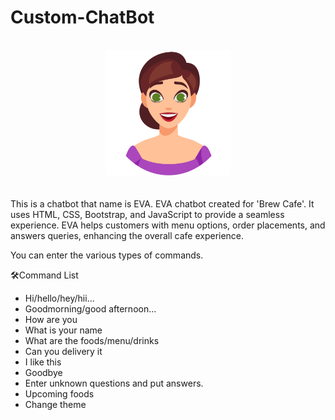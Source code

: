 # Custom-ChatBot
<br>
<center><img src = "https://github.com/ruchiralkm/Custom-ChatBot/blob/main/emotions/happy2.png?raw=true" style="width:200px; height:200px;"></center>
<br><br>
This is a chatbot that name is EVA. EVA chatbot created for 'Brew Cafe'. It uses HTML, CSS, Bootstrap, and JavaScript to provide a seamless experience. EVA helps customers with menu options, order placements, and answers queries, enhancing the overall cafe experience.

You can enter the various types of commands.

🛠️Command List
- Hi/hello/hey/hii...
- Goodmorning/good afternoon...
- How are you
- What is your name
- What are the foods/menu/drinks
- Can you delivery it
- I like this
- Goodbye
- Enter unknown questions and put answers.
- Upcoming foods
- Change theme


